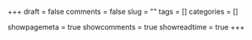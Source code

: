 +++ 
draft = false 
comments = false 
slug = "" 
tags = []
categories = []

showpagemeta = true
showcomments = true
showreadtime = true
+++
